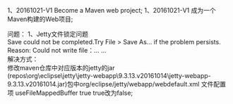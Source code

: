 1、20161021-V1 Become a Maven web project; 
1、20161021-V1  成为一个Maven构建的Web项目; 








问题： 
1、Jetty文件锁定问题  
Save could not be completed.Try File > Save As... if the problem persists.  
Reason: 
Could not write file：... ...  
解决方式：  
修改maven仓库中对应版本的jetty的jar  
(repos\org\eclipse\jetty\jetty-webapp\9.3.13.v20161014\jetty-webapp-9.3.13.v20161014.jar)包中org/eclipse/jetty/webapp/webdefault.xml 文件配置项
<init-param>
      <param-name>useFileMappedBuffer</param-name>
      <param-value>true</param-value>
</init-param>
true改为false;
